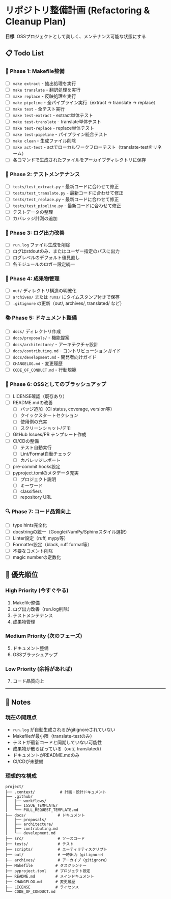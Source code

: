 # リポジトリ整備計画 (Refactoring & Cleanup Plan)

**目標**: OSSプロジェクトとして美しく、メンテナンス可能な状態にする

## 📋 Todo List

### 🔧 Phase 1: Makefile整備
- [ ] `make extract` - 抽出処理を実行
- [ ] `make translate` - 翻訳処理を実行
- [ ] `make replace` - 反映処理を実行
- [ ] `make pipeline` - 全パイプライン実行（extract → translate → replace）
- [ ] `make test` - 全テスト実行
- [ ] `make test-extract` - extract単体テスト
- [ ] `make test-translate` - translate単体テスト
- [ ] `make test-replace` - replace単体テスト
- [ ] `make test-pipeline` - パイプライン統合テスト
- [ ] `make clean` - 生成ファイル削除
- [ ] `make act-test` - actでローカルワークフローテスト（translate-testをリネーム）
- [ ] 各コマンドで生成されたファイルをアーカイブディレクトリに保存

### 🧪 Phase 2: テストメンテナンス
- [ ] `tests/test_extract.py` - 最新コードに合わせて修正
- [ ] `tests/test_translate.py` - 最新コードに合わせて修正
- [ ] `tests/test_replace.py` - 最新コードに合わせて修正
- [ ] `tests/test_pipeline.py` - 最新コードに合わせて修正
- [ ] テストデータの整理
- [ ] カバレッジ計測の追加

### 📝 Phase 3: ログ出力改善
- [ ] `run.log` ファイル生成を削除
- [ ] ログはstdoutのみ、またはユーザー指定のパスに出力
- [ ] ログレベルのデフォルト値見直し
- [ ] 各モジュールのロガー設定統一

### 📁 Phase 4: 成果物管理
- [ ] `out/` ディレクトリ構造の明確化
- [ ] `archives/` または `runs/` にタイムスタンプ付きで保存
- [ ] `.gitignore` の更新（out/, archives/, translated/ など）

### 📚 Phase 5: ドキュメント整備
- [ ] `docs/` ディレクトリ作成
- [ ] `docs/proposals/` - 機能提案
- [ ] `docs/architecture/` - アーキテクチャ設計
- [ ] `docs/contributing.md` - コントリビューションガイド
- [ ] `docs/development.md` - 開発者向けガイド
- [ ] `CHANGELOG.md` - 変更履歴
- [ ] `CODE_OF_CONDUCT.md` - 行動規範

### 🎨 Phase 6: OSSとしてのブラッシュアップ
- [ ] LICENSE確認（既存あり）
- [ ] README.mdの改善
  - [ ] バッジ追加（CI status, coverage, version等）
  - [ ] クイックスタートセクション
  - [ ] 使用例の充実
  - [ ] スクリーンショット/デモ
- [ ] GitHub Issues/PR テンプレート作成
- [ ] CI/CDの整備
  - [ ] テスト自動実行
  - [ ] Lint/Format自動チェック
  - [ ] カバレッジレポート
- [ ] pre-commit hooks設定
- [ ] pyproject.tomlのメタデータ充実
  - [ ] プロジェクト説明
  - [ ] キーワード
  - [ ] classifiers
  - [ ] repository URL

### 🔍 Phase 7: コード品質向上
- [ ] type hints完全化
- [ ] docstringの統一（Google/NumPy/Sphinxスタイル選択）
- [ ] Linter設定（ruff, mypy等）
- [ ] Formatter設定（black, ruff format等）
- [ ] 不要なコメント削除
- [ ] magic numberの定数化

## 🎯 優先順位

### High Priority (今すぐやる)
1. Makefile整備
2. ログ出力改善（run.log削除）
3. テストメンテナンス
4. 成果物管理

### Medium Priority (次のフェーズ)
5. ドキュメント整備
6. OSSブラッシュアップ

### Low Priority (余裕があれば)
7. コード品質向上

---

## 📝 Notes

### 現在の問題点
- `run.log` が自動生成されるがgitignoreされていない
- Makefileが最小限（translate-testのみ）
- テストが最新コードと同期していない可能性
- 成果物が散らばっている（out/, translated/）
- ドキュメントがREADME.mdのみ
- CI/CDが未整備

### 理想的な構成
```
project/
├── .context/           # 計画・設計ドキュメント
├── .github/
│   ├── workflows/
│   ├── ISSUE_TEMPLATE/
│   └── PULL_REQUEST_TEMPLATE.md
├── docs/              # ドキュメント
│   ├── proposals/
│   ├── architecture/
│   ├── contributing.md
│   └── development.md
├── src/               # ソースコード
├── tests/             # テスト
├── scripts/           # ユーティリティスクリプト
├── out/               # 一時出力（gitignore）
├── archives/          # アーカイブ（gitignore）
├── Makefile          # タスクランナー
├── pyproject.toml    # プロジェクト設定
├── README.md         # メインドキュメント
├── CHANGELOG.md      # 変更履歴
├── LICENSE           # ライセンス
└── CODE_OF_CONDUCT.md
```
